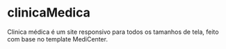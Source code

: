 # clinicaMedica

Clinica médica é um site responsivo para todos os tamanhos de tela, feito com base no template MediCenter.
